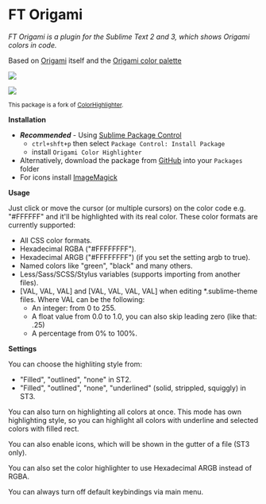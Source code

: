 # FT Origami

_FT Origami is a plugin for the Sublime Text 2 and 3, which shows Origami colors in code._

Based on [Origami](http://origami.ft.com) itself and the [Origami color palette](http://registry.origami.ft.com/components/o-colors)

![ ](https://cloud.githubusercontent.com/assets/85783/8474723/10a7b144-20aa-11e5-92a3-af87f88b8885.png)

![ ](https://cloud.githubusercontent.com/assets/85783/8502190/bc7f1976-21a4-11e5-9c7c-d5666d4d853a.gif)

<small>This package is a fork of [ColorHighlighter](https://github.com/Monnoroch/ColorHighlighter).</small>

**Installation**

- **_Recommended_** - Using [Sublime Package Control](https://packagecontrol.io/ "Sublime Package Control")
    - `ctrl+shft+p` then select `Package Control: Install Package`
    - install `Origami Color Highlighter`
- Alternatively, download the package from [GitHub](https://github.com/Financial-Times/FTOrigamiSublime) into your `Packages` folder
- For icons install [ImageMagick](http://www.imagemagick.org/)

**Usage**

Just click or move the cursor (or multiple cursors) on the color code e.g. "#FFFFFF" and it'll be highlighted with its real color.
These color formats are currently supported:
- All CSS color formats.
- Hexadecimal RGBA ("#FFFFFFFF").
- Hexadecimal ARGB ("#FFFFFFFF") (if you set the setting argb to true).
- Named colors like "green", "black" and many others.
- Less/Sass/SCSS/Stylus variables (supports importing from another files).
- [VAL, VAL, VAL] and [VAL, VAL, VAL, VAL] when editing *.sublime-theme files. Where VAL can be the following:
  - An integer: from 0 to 255.
  - A float value from 0.0 to 1.0, you can also skip leading zero (like that: .25)
  - A percentage from 0% to 100%.

**Settings**

You can choose the highliting style from:
- "Filled", "outlined", "none" in ST2.
- "Filled", "outlined", "none", "underlined" (solid, strippled, squiggly) in ST3.

You can also turn on highlighting all colors at once. This mode has own highlighting style, so you can highlight all colors with underline and selected colors with filled rect.

You can also enable icons, which will be shown in the gutter of a file (ST3 only).

You can also set the color highlighter to use Hexadecimal ARGB instead of RGBA.

You can always turn off default keybindings via main menu.
